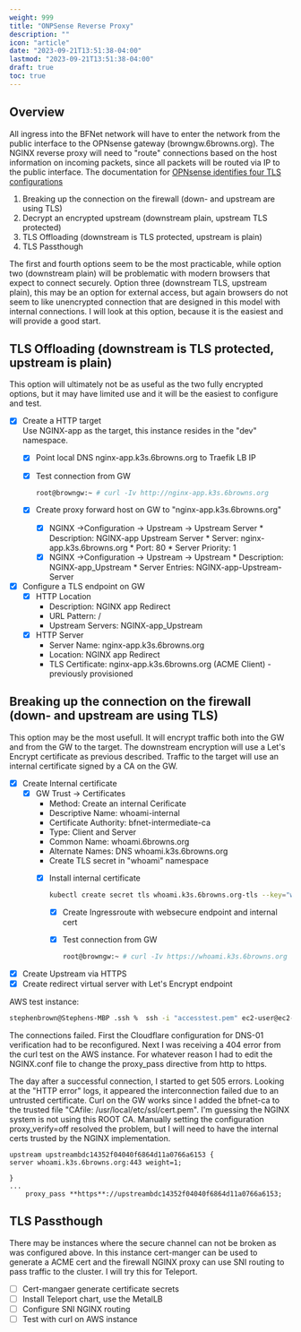 ```yaml
---
weight: 999
title: "ONPSense Reverse Proxy"
description: ""
icon: "article"
date: "2023-09-21T13:51:38-04:00"
lastmod: "2023-09-21T13:51:38-04:00"
draft: true
toc: true
---
```


## Overview

All ingress into the BFNet network will have to enter the network from the public interface to the OPNsense gateway (browngw.6browns.org).  The NGINX reverse proxy will need to "route"  connections based on the host information on incoming packets, since all packets will be routed via IP to the public interface.  The documentation for [OPNsense identifies four TLS configurations](https://docs.opnsense.org/manual/reverse_proxy.html#) 

1.  Breaking up the connection on the firewall (down- and upstream are using TLS)
1.  Decrypt an encrypted upstream (downstream plain, upstream TLS protected)
1.  TLS Offloading (downstream is TLS protected, upstream is plain)
1.  TLS Passthough

The first and fourth options seem to be the most practicable, while option two (downstream plain) will be problematic with modern browsers that expect to connect securely.  Option three (downstream TLS, upstream plain), this may be an option for external access, but again browsers do not seem to like unencrypted connection that are designed in this model with internal connections.  I will look at this option, because it is the easiest and will provide a good start.

## TLS Offloading (downstream is TLS protected, upstream is plain)

This option will ultimately not be as useful as the two fully encrypted options, but it may have limited use and it will be the easiest to configure and test.

- [x] Create a HTTP target  
    Use NGINX-app as the target, this instance resides in the "dev" namespace.
    - [x] Point local DNS nginx-app.k3s.6browns.org to Traefik LB IP
    - [x] Test connection from GW
    
      ```bash
      root@browngw:~ # curl -Iv http://nginx-app.k3s.6browns.org
      ```

    - [x] Create proxy forward host on GW to "nginx-app.k3s.6browns.org"
      - [x] NGINX ->Configuration -> Upstream -> Upstream Server
            * Description: NGINX-app Upstream Server
            * Server: nginx-app.k3s.6browns.org
            * Port: 80
            * Server Priority: 1
      - [x] NGINX ->Configuration -> Upstream -> Upstream
            * Description: NGINX-app_Upstream
            * Server Entries: NGINX-app-Upstream-Server
- [x] Configure a TLS endpoint on GW
  - [x] HTTP Location
    * Description: NGINX app Redirect
    * URL Pattern: /
    * Upstream Servers: NGINX-app_Upstream
  - [x] HTTP Server
    * Server Name: nginx-app.k3s.6browns.org
    * Location: NGINX app Redirect
    * TLS Certificate: nginx-app.k3s.6browns.org (ACME Client) - previously provisioned

## Breaking up the connection on the firewall (down- and upstream are using TLS)

This option may be the most usefull. It will encrypt traffic both into the GW and from the GW to the target.  The downstream encryption will use a Let's Encrypt certificate as previous described. Traffic to the target will use an internal certificate signed by a CA on the GW. 

- [x] Create Internal certificate
  - [x] GW Trust -> Certificates
      * Method: Create an internal Cerificate
      * Descriptive Name: whoami-internal
      * Certificate Authority: bfnet-intermediate-ca
      * Type: Client and Server
      * Common Name: whoami.6browns.org
      * Alternate Names: DNS whoami.k3s.6browns.org
      * Create TLS secret in "whoami" namespace
    - [x] Install internal certificate
    
        ```bash
      kubectl create secret tls whoami.k3s.6browns.org-tls --key="whoami-internal.key" --cert="whoami-internal.crt" -n whoami
        ```
      - [x] Create Ingressroute with websecure endpoint and internal cert
      - [x] Test connection from GW
      
         ````bash
        root@browngw:~ # curl -Iv https://whoami.k3s.6browns.org
          ````
- [x] Create Upstream via HTTPS
- [x] Create redirect virtual server with Let's Encrypt endpoint
      
AWS test instance:

```bash
stephenbrown@Stephens-MBP .ssh %  ssh -i "accesstest.pem" ec2-user@ec2-44-203-146-109.compute-1.amazonaws.com
```

The connections failed. First the Cloudflare configuration for DNS-01 verification had to be reconfigured. Next I was receiving a 404 error from the curl test on the AWS instance. For whatever reason I had to edit the NGINX.conf file to change the proxy_pass directive from http to https.

The day after a successful connection, I started to get 505 errors. Looking at the "HTTP error" logs, it appeared the interconnection failed due to an untrusted certificate.  Curl on the GW works since I added the bfnet-ca to the trusted file "CAfile: /usr/local/etc/ssl/cert.pem". I'm guessing the NGINX system is not using this ROOT CA. Manually setting the configuration proxy_verify=off resolved the problem, but I will need to have the internal certs trusted by the NGINX implementation. 

```
upstream upstreambdc14352f04040f6864d11a0766a6153 {
server whoami.k3s.6browns.org:443 weight=1;

}
...
    proxy_pass **https**://upstreambdc14352f04040f6864d11a0766a6153;
```

## TLS Passthough

There may be instances where the secure channel can not be broken as was configured above. In this instance cert-manger can be used to generate a ACME cert and the firewall NGINX proxy can use SNI routing to pass traffic to the cluster. I will try this for Teleport.  

- [ ] Cert-mangaer generate certificate secrets
- [ ] Install Teleport chart, use the MetalLB
- [ ] Configure SNI NGINX routing
- [ ] Test with curl on AWS instance